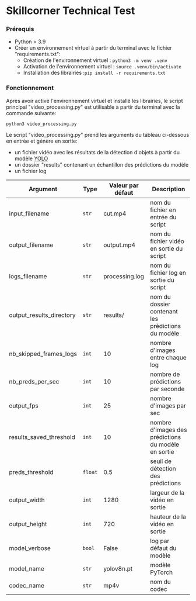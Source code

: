 # Skillcorner Technical Test

### Prérequis

- Python > 3.9
- Créer un environnement virtuel à partir du terminal avec le fichier "requirements.txt":
    - Création de l'environnement virtuel : `python3 -m venv .venv`
    - Activation de l'environnement virtuel : `source .venv/bin/activate`
    - Installation des librairies :`pip install -r requirements.txt`

### Fonctionnement

Après avoir activé l'environnement virtuel et installé les librairies, le script principal "video_processing.py" est utilisable à partir du terminal avec la commande suivante:

`python3 video_processing.py`

Le script "video_processing.py" prend les arguments du tableau ci-dessous en entrée et génère en sortie:
- un fichier vidéo avec les résultats de la détection d'objets à partir du modèle [YOLO](https://arxiv.org/pdf/1506.02640)
- un dossier "results" contenant un échantillon des prédictions du modèle
- un fichier log


| Argument | Type | Valeur par défaut |  Description |
| --- | --- | --- | --- |
| input_filename | `str` | cut.mp4 | nom du fichier en entrée du script | 
| output_filename | `str` | output.mp4 | nom du fichier vidéo en sortie du script |
| logs_filename | `str` | processing.log | nom du fichier log en sortie du script | 
| output_results_directory | `str` | results/ | nom du dossier contenant les prédictions du modèle | 
| nb_skipped_frames_logs | `int` | 10 | nombre d'images entre chaque log | 
| nb_preds_per_sec | `int` | 10 | nombre de prédictions par seconde | 
| output_fps | `int` | 25 | nombre d'images par sec | 
| results_saved_threshold | `int` | 10 | nombre d'images des prédictions du modèle en sortie | 
| preds_threshold | `float` | 0.5 | seuil de détection des prédictions | 
| output_width | `int` | 1280 | largeur de la vidéo en sortie | 
| output_height | `int` | 720 | hauteur de la vidéo en sortie | 
| model_verbose | `bool` | False | log par défaut du modèle | 
| model_name | `str` | yolov8n.pt | modèle PyTorch | 
| codec_name| `str` | mp4v | nom du codec | 